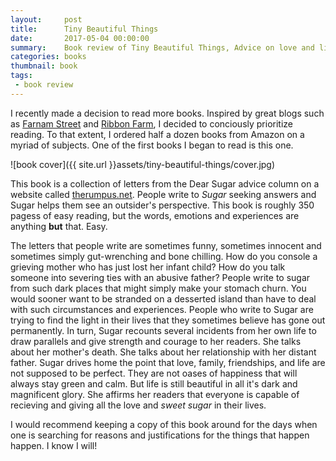 ```yaml
---
layout:     post
title:      Tiny Beautiful Things
date:       2017-05-04 00:00:00
summary:    Book review of Tiny Beautiful Things, Advice on love and life from Dear Sugar.
categories: books
thumbnail: book
tags:
 - book review
---
```


I recently made a decision to read more books. Inspired by great blogs such as [Farnam Street](https://www.farnamstreetblog.com) and [Ribbon Farm](https://www.ribbonfarm.com), I decided to conciously prioritize reading. To that extent, I ordered half a dozen books from Amazon on a myriad of subjects. One of the first books I began to read is this one. 

![book cover]({{ site.url }}assets/tiny-beautiful-things/cover.jpg) 

This book is a collection of letters from the Dear Sugar advice column on a website called [therumpus.net](http://therumpus.net). People write to *Sugar* seeking answers and Sugar helps them see an outsider's perspective. This book is roughly 350 pagess of easy reading, but the words, emotions and experiences are anything **but** that. Easy.

The letters that people write are sometimes funny, sometimes innocent and sometimes simply gut-wrenching and bone chilling. How do you console a grieving mother who has just lost her infant child? How do you talk someone into severing ties with an abusive father? People write to sugar from such dark places that might simply make your stomach churn. You would sooner want to be stranded on a desserted island than have to deal with such circumstances and experiences. People who write to Sugar are trying to find the light in their lives that they sometimes believe has gone out permanently. In turn, Sugar recounts several incidents from her own life to draw parallels and give strength and courage to her readers. She talks about her mother's death. She talks about her relationship with her distant father. Sugar drives home the point that love, family, friendships, and life are not supposed to be perfect. They are not oases of happiness that will always stay green and calm. But life is still beautiful in all it's dark and magnificent glory. She affirms her readers that everyone is capable of recieving and giving all the love and *sweet sugar* in their lives. 

I would recommend keeping a copy of this book around for the days when one is searching for reasons and justifications for the things that happen happen. I know I will!